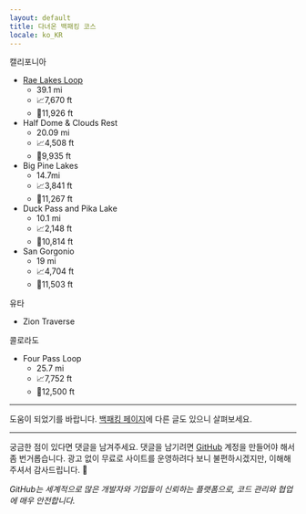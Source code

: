 ```yaml
---
layout: default
title: 다녀온 백패킹 코스
locale: ko_KR
---
```


캘리포니아
* [Rae Lakes Loop](/backpacking/rae-lakes-loop)
  * 39.1 mi
  * 📈7,670 ft
  * 🔼11,926 ft
* Half Dome & Clouds Rest
  * 20.09 mi
  * 📈4,508 ft
  * 🔼9,935 ft
* Big Pine Lakes
  * 14.7mi
  * 📈3,841 ft
  * 🔼11,267 ft
* Duck Pass and Pika Lake
  * 10.1 mi
  * 📈2,148 ft
  * 🔼10,814 ft
* San Gorgonio
  * 19 mi
  * 📈4,704 ft
  * 🔼11,503 ft

유타
* Zion Traverse

콜로라도
* Four Pass Loop
  * 25.7 mi
  * 📈7,752 ft
  * 🔼12,500 ft

---

도움이 되었기를 바랍니다. [백패킹 페이지](/backpacking)에 다른 글도 있으니 살펴보세요.

---

궁금한 점이 있다면 댓글을 남겨주세요. 댓글을 남기려면 [GitHub](http://github.com) 계정을 만들어야 해서 좀 번거롭습니다. 광고 없이 무료로 사이트를 운영하려다 보니 불편하시겠지만, 이해해 주셔서 감사드립니다. 🙂

*GitHub는 세계적으로 많은 개발자와 기업들이 신뢰하는 플랫폼으로, 코드 관리와 협업에 매우 안전합니다.*
